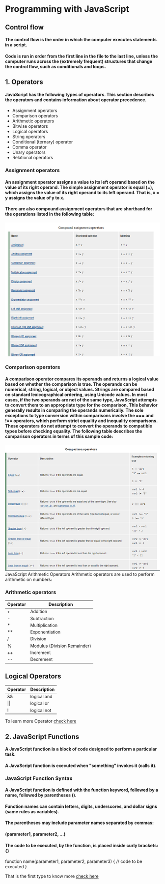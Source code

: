 # Programming with JavaScript 
## Control flow
#### The control flow is the order in which the computer executes statements in a script.

#### Code is run in order from the first line in the file to the last line, unless the computer runs across the (extremely frequent) structures that change the control flow, such as conditionals and loops. 
## 1. Operators
#### JavaScript has the following types of operators. This section describes the operators and contains information about operator precedence.

* Assignment operators
* Comparison operators
* Arithmetic operators
* Bitwise operators
* Logical operators
* String operators
* Conditional (ternary) operator
* Comma operator
* Unary operators
* Relational operators

### Assignment operators
#### An assignment operator assigns a value to its left operand based on the value of its right operand. The simple assignment operator is equal (=), which assigns the value of its right operand to its left operand. That is, x = y assigns the value of y to x.

#### There are also compound assignment operators that are shorthand for the operations listed in the following table:
![](../img/102/ASSIGNMENT.png)

### Comparison operators
#### A comparison operator compares its operands and returns a logical value based on whether the comparison is true. The operands can be numerical, string, logical, or object values. Strings are compared based on standard lexicographical ordering, using Unicode values. In most cases, if the two operands are not of the same type, JavaScript attempts to convert them to an appropriate type for the comparison. This behavior generally results in comparing the operands numerically. The sole exceptions to type conversion within comparisons involve the === and !== operators, which perform strict equality and inequality comparisons. These operators do not attempt to convert the operands to compatible types before checking equality. The following table describes the comparison operators in terms of this sample code:

![COMPARISON](../img/102/COMPARISON.png)
JavaScript Arithmetic Operators
Arithmetic operators are used to perform arithmetic on numbers:
### Arithmetic operators
|Operator|	Description|
|--------|-------------|
|+	|Addition|
|-	|Subtraction|
|*	|Multiplication|
|**	|Exponentiation |
|/	|Division|
|%	|Modulus (Division Remainder)|
|++	|Increment|
|--	|Decrement|
## Logical Operators
|Operator|	Description|
|--------|-------------|
|&&	|logical and|
| \|\|	| logical or|
|!|	logical not|

To learn more Operator [check here](https://developer.mozilla.org/en-US/docs/Web/JavaScript/Guide/Expressions_and_Operators#unary_operators)
## 2. JavaScript Functions
####  A JavaScript function is a block of code designed to perform a particular task.

#### A JavaScript function is executed when "something" invokes it (calls it).
### JavaScript Function Syntax

#### A JavaScript function is defined with the function keyword, followed by a name, followed by parentheses ().

#### Function names can contain letters, digits, underscores, and dollar signs (same rules as variables).

#### The parentheses may include parameter names separated by commas:
#### (parameter1, parameter2, ...)

#### The code to be executed, by the function, is placed inside curly brackets: {}

function name(parameter1, parameter2, parameter3) {
  // code to be executed
}

That is the first type to know more [check here](https://developer.mozilla.org/en-US/docs/Web/JavaScript/Guide/Functions)

